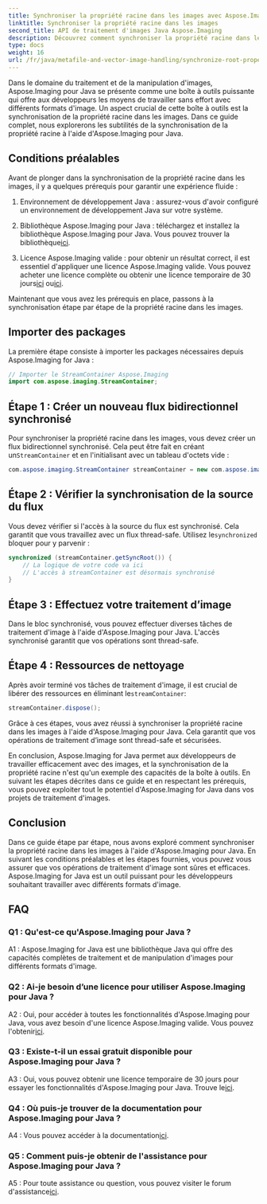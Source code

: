 ```yaml
---
title: Synchroniser la propriété racine dans les images avec Aspose.Imaging pour Java
linktitle: Synchroniser la propriété racine dans les images
second_title: API de traitement d'images Java Aspose.Imaging
description: Découvrez comment synchroniser la propriété racine dans les images à l'aide d'Aspose.Imaging pour Java. Garantissez un traitement d’image thread-safe avec ce guide étape par étape.
type: docs
weight: 16
url: /fr/java/metafile-and-vector-image-handling/synchronize-root-property-in-images/
---
```

Dans le domaine du traitement et de la manipulation d'images, Aspose.Imaging pour Java se présente comme une boîte à outils puissante qui offre aux développeurs les moyens de travailler sans effort avec différents formats d'image. Un aspect crucial de cette boîte à outils est la synchronisation de la propriété racine dans les images. Dans ce guide complet, nous explorerons les subtilités de la synchronisation de la propriété racine à l'aide d'Aspose.Imaging pour Java.

## Conditions préalables

Avant de plonger dans la synchronisation de la propriété racine dans les images, il y a quelques prérequis pour garantir une expérience fluide :

1. Environnement de développement Java : assurez-vous d'avoir configuré un environnement de développement Java sur votre système.

2.  Bibliothèque Aspose.Imaging pour Java : téléchargez et installez la bibliothèque Aspose.Imaging pour Java. Vous pouvez trouver la bibliothèque[ici](https://releases.aspose.com/imaging/java/).

3. Licence Aspose.Imaging valide : pour obtenir un résultat correct, il est essentiel d'appliquer une licence Aspose.Imaging valide. Vous pouvez acheter une licence complète ou obtenir une licence temporaire de 30 jours[ici](https://purchase.aspose.com/buy) ou[ici](https://purchase.aspose.com/temporary-license/).

Maintenant que vous avez les prérequis en place, passons à la synchronisation étape par étape de la propriété racine dans les images.

## Importer des packages

La première étape consiste à importer les packages nécessaires depuis Aspose.Imaging for Java :

```java
// Importer le StreamContainer Aspose.Imaging
import com.aspose.imaging.StreamContainer;
```

## Étape 1 : Créer un nouveau flux bidirectionnel synchronisé

 Pour synchroniser la propriété racine dans les images, vous devez créer un flux bidirectionnel synchronisé. Cela peut être fait en créant un`StreamContainer` et en l'initialisant avec un tableau d'octets vide :

```java
com.aspose.imaging.StreamContainer streamContainer = new com.aspose.imaging.StreamContainer(new java.io.ByteArrayInputStream(new byte[0]));
```

## Étape 2 : Vérifier la synchronisation de la source du flux

 Vous devez vérifier si l'accès à la source du flux est synchronisé. Cela garantit que vous travaillez avec un flux thread-safe. Utilisez le`synchronized` bloquer pour y parvenir :

```java
synchronized (streamContainer.getSyncRoot()) {
    // La logique de votre code va ici
    // L'accès à streamContainer est désormais synchronisé
}
```

## Étape 3 : Effectuez votre traitement d’image

Dans le bloc synchronisé, vous pouvez effectuer diverses tâches de traitement d'image à l'aide d'Aspose.Imaging pour Java. L'accès synchronisé garantit que vos opérations sont thread-safe.

## Étape 4 : Ressources de nettoyage

 Après avoir terminé vos tâches de traitement d'image, il est crucial de libérer des ressources en éliminant le`streamContainer`:

```java
streamContainer.dispose();
```

Grâce à ces étapes, vous avez réussi à synchroniser la propriété racine dans les images à l'aide d'Aspose.Imaging pour Java. Cela garantit que vos opérations de traitement d’image sont thread-safe et sécurisées.

En conclusion, Aspose.Imaging for Java permet aux développeurs de travailler efficacement avec des images, et la synchronisation de la propriété racine n'est qu'un exemple des capacités de la boîte à outils. En suivant les étapes décrites dans ce guide et en respectant les prérequis, vous pouvez exploiter tout le potentiel d'Aspose.Imaging for Java dans vos projets de traitement d'images.

## Conclusion

Dans ce guide étape par étape, nous avons exploré comment synchroniser la propriété racine dans les images à l'aide d'Aspose.Imaging pour Java. En suivant les conditions préalables et les étapes fournies, vous pouvez vous assurer que vos opérations de traitement d'image sont sûres et efficaces. Aspose.Imaging for Java est un outil puissant pour les développeurs souhaitant travailler avec différents formats d'image.

## FAQ

### Q1 : Qu'est-ce qu'Aspose.Imaging pour Java ?

A1 : Aspose.Imaging for Java est une bibliothèque Java qui offre des capacités complètes de traitement et de manipulation d'images pour différents formats d'image.

### Q2 : Ai-je besoin d’une licence pour utiliser Aspose.Imaging pour Java ?

 A2 : Oui, pour accéder à toutes les fonctionnalités d'Aspose.Imaging pour Java, vous avez besoin d'une licence Aspose.Imaging valide. Vous pouvez l'obtenir[ici](https://purchase.aspose.com/buy).

### Q3 : Existe-t-il un essai gratuit disponible pour Aspose.Imaging pour Java ?

 A3 : Oui, vous pouvez obtenir une licence temporaire de 30 jours pour essayer les fonctionnalités d'Aspose.Imaging pour Java. Trouve le[ici](https://purchase.aspose.com/temporary-license/).

### Q4 : Où puis-je trouver de la documentation pour Aspose.Imaging pour Java ?

 A4 : Vous pouvez accéder à la documentation[ici](https://reference.aspose.com/imaging/java/).

### Q5 : Comment puis-je obtenir de l'assistance pour Aspose.Imaging pour Java ?

 A5 : Pour toute assistance ou question, vous pouvez visiter le forum d'assistance[ici](https://forum.aspose.com/).